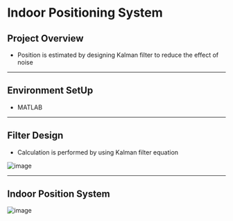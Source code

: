 # Indoor Positioning System

## Project Overview

* Position is estimated by designing Kalman filter to reduce the effect of noise
__________________________________________________________________________________________________
## Environment SetUp

* MATLAB
_________________________________________________________________________________________
## Filter Design 

* Calculation is performed by using Kalman filter equation

![image](https://user-images.githubusercontent.com/50255936/110674001-6aebf880-820c-11eb-9e0b-68059cafac20.png)
______________________________________________________________________
## Indoor Position System

![image](https://user-images.githubusercontent.com/50255936/110674106-86570380-820c-11eb-9ec4-de3307d8c67f.png)
